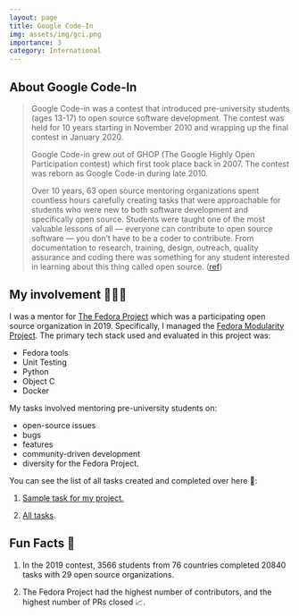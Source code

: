 ```yaml
---
layout: page
title: Google Code-In
img: assets/img/gci.png
importance: 3
category: International
---
```


## About Google Code-In 

> Google Code-in was a contest that introduced pre-university students (ages 13-17) to open source software development. The contest was held for 10 years starting in November 2010 and wrapping up the final contest in January 2020.
>
> Google Code-in grew out of GHOP (The Google Highly Open Participation contest) which first took place back in 2007. The contest was reborn as Google Code-in during late 2010.
>
> Over 10 years, 63 open source mentoring organizations spent countless hours carefully creating tasks that were approachable for students who were new to both software development and specifically open source. Students were taught one of the most valuable lessons of all — everyone can contribute to open source software — you don’t have to be a coder to contribute. From documentation to research, training, design, outreach, quality assurance and coding there was something for any student interested in learning about this thing called open source. ([ref](https://codein.withgoogle.com/archive/))

## My involvement 👩🏻‍🏫

I was a mentor for [The Fedora Project](https://fedoraproject.org/) which was a participating open source organization in 2019. Specifically, I managed the [Fedora Modularity Project](https://github.com/fedora-modularity/libmodulemd/issues?q=is%3Aclosed+author%3AOrionStar25). The primary tech stack used and evaluated in this project was:
- Fedora tools
- Unit Testing
- Python
- Object C 
- Docker

My tasks involved mentoring pre-university students on:
- open-source issues
- bugs
- features
- community-driven development
- diversity for the Fedora Project.

You can see the list of all tasks created and completed over here 📝: 

1. [Sample task for my project.](https://codein.withgoogle.com/archive/2019/organization/6022646072868864/task/4517913541738496/)

2. [All tasks](https://codein.withgoogle.com/archive/2019/organization/6022646072868864/task/).


## Fun Facts 🤩

1. In the 2019 contest, 3566 students from 76 countries completed 20840 tasks with 29 open source organizations.

2. The Fedora Project had the highest number of contributors, and the highest number of PRs closed 📈. 
